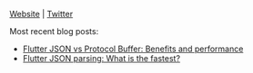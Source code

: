 [Website](https://cretezy.com) | [Twitter](https://twitter.com/Cretezy)

Most recent blog posts:
- [Flutter JSON vs Protocol Buffer: Benefits and performance](https://cretezy.com/2020/flutter-json-vs-protobuf)
- [Flutter JSON parsing: What is the fastest?](https://cretezy.com/2020/flutter-fast-json)
